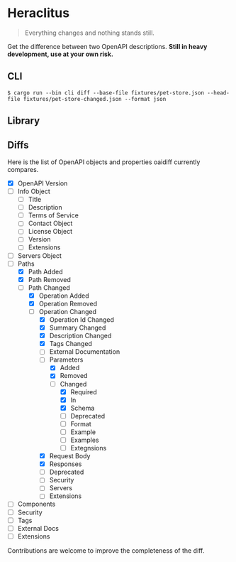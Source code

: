 # Heraclitus

> Everything changes and nothing stands still.

Get the difference between two OpenAPI descriptions. **Still in heavy development, use at your own risk.**

## CLI

```shell
$ cargo run --bin cli diff --base-file fixtures/pet-store.json --head-file fixtures/pet-store-changed.json --format json
```

## Library

## Diffs

Here is the list of OpenAPI objects and properties oaidiff currently compares.

- [x] OpenAPI Version
- [ ] Info Object
  - [ ] Title
  - [ ] Description
  - [ ] Terms of Service
  - [ ] Contact Object
  - [ ] License Object
  - [ ] Version
  - [ ] Extensions
- [ ] Servers Object
- [ ] Paths
  - [x] Path Added
  - [x] Path Removed
  - [ ] Path Changed
    - [x] Operation Added
    - [x] Operation Removed
    - [ ] Operation Changed
      - [x] Operation Id Changed 
      - [x] Summary Changed 
      - [x] Description Changed 
      - [x] Tags Changed 
      - [ ] External Documentation
      - [ ] Parameters
        - [x] Added
        - [x] Removed
        - [ ] Changed
          - [x] Required
          - [x] In
          - [x] Schema
          - [ ] Deprecated
          - [ ] Format
          - [ ] Example
          - [ ] Examples
          - [ ] Extegnsions
      - [x] Request Body
      - [x] Responses
      - [ ] Deprecated
      - [ ] Security
      - [ ] Servers
      - [ ] Extensions
- [ ] Components
- [ ] Security
- [ ] Tags
- [ ] External Docs
- [ ] Extensions

Contributions are welcome to improve the completeness of the diff.
